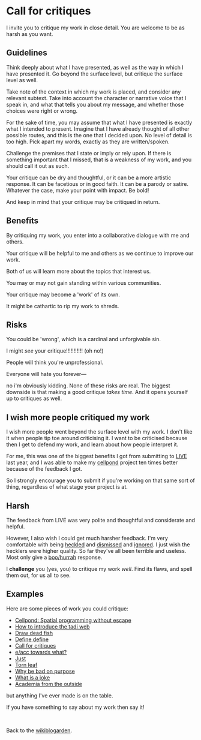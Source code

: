 # Call for critiques

I invite you to critique my work in close detail. You are welcome to be as harsh as you want. 

## Guidelines

Think deeply about what I have presented, as well as the way in which I have presented it. Go beyond the surface level, but critique the surface level as well. 

Take note of the context in which my work is placed, and consider any relevant subtext. Take into account the character or narrative voice that I speak in, and what that tells you about my message, and whether those choices were right or wrong.

For the sake of time, you may assume that what I have presented is exactly what I intended to present. Imagine that I have already thought of all other possible routes, and this is the one that I decided upon. No level of detail is too high. Pick apart my words, exactly as they are written/spoken.

Challenge the premises that I state or imply or rely upon. If there is something important that I missed, that is a weakness of my work, and you should call it out as such.

Your critique can be dry and thoughtful, or it can be a more artistic response. It can be facetious or in good faith. It can be a parody or satire. Whatever the case, make your point with impact. Be bold!

And keep in mind that your critique may be critiqued in return.

## Benefits

By critiquing my work, you enter into a collaborative dialogue with me and others.

Your critique will be helpful to me and others as we continue to improve our work.

Both of us will learn more about the topics that interest us. 

You may or may not gain standing within various communities. 

Your critique may become a 'work' of its own. 

It might be cathartic to rip my work to shreds.

## Risks

You could be 'wrong', which is a cardinal and unforgivable sin.

I might *see* your critique!!!!!!!!!!! (oh no!)

People will think you're unprofessional. 

Everyone will hate you forever—

no i'm obviously kidding. None of these risks are real. The biggest downside is that making a good critique *takes time*. And it opens yourself up to critiques as well.

## I wish more people critiqued my work

I wish more people went beyond the surface level with my work. I don't like it when people tip toe around criticising it. I want to be criticised because then I get to defend my work, and learn about how people interpret it.

For me, this was one of the biggest benefits I got from submitting to [LIVE](https://2024.splashcon.org/home/live-2024) last year, and I was able to make my [cellpond](https://www.youtube.com/watch?v=eQgxFuw8f1U) project ten times better because of the feedback I got.

So I strongly encourage you to submit if you're working on that same sort of thing, regardless of what stage your project is at. 

## Harsh

The feedback from LIVE was very polite and thoughtful and considerate and helpful.

However, I also wish I could get much harsher feedback. I'm very comfortable with being [heckled](https://youtu.be/WMJ1H3Ai-qs?si=EteR12SrofKoR1oM) and [dismissed](https://www.todepond.com/wikiblogarden/better-computing/just/read/) and [ignored](https://www.todepond.com/wikiblogarden/men/no/not/like/that/). I just wish the hecklers were higher quality. So far they've all been terrible and useless. Most only give a [boo/hurrah](https://en.m.wikipedia.org/wiki/Emotivism) response.

I **challenge** you (yes, you) to critique my work *well*. Find its flaws, and spell them out, for us all to see.

## Examples

Here are some pieces of work you could critique: 

- [Cellpond: Spatial programming without escape](https://www.youtube.com/watch?v=eQgxFuw8f1U)
- [How to introduce the tadi web](https://www.todepond.com/wikiblogarden/tadi-web/entry-points/)
- [Draw dead fish](https://drawdeadfish.com)
- [Define define](https://youtu.be/ZMklf0vUl18)
- [Call for critiques](/wikiblogarden/blending/critiques)
- [e/acc towards what?](https://www.todepond.com/wikiblogarden/better-computing/worse-computing/e-acc/)
- [Just](https://www.todepond.com/wikiblogarden/better-computing/just/)
- [Torn leaf](https://tornleaf.gallery/)
- [Why be bad on purpose](https://www.todepond.com/wikiblogarden/shitpost/)
- [What is a joke](https://www.todepond.com/wikiblogarden/art/comedy/)
- [Academia from the outside](https://www.todepond.com/wikiblogarden/academia/from/the-outside/)

but anything I've ever made is on the table.

If you have something to say about my work then say it!

<br>

Back to the [wikiblogarden](/wikiblogarden).
